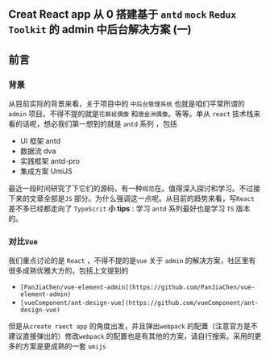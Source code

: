 ## Creat React app 从 0 搭建基于 `antd` `mock` `Redux Toolkit` 的 admin 中后台解决方案 (一)

>

## 前言

### 背景

从目前实际的背景来看，关于项目中的 `中后台管理系统` 也就是咱们平常所谓的 `admin` 项目。不得不提的就是`花裤衩偶像` 和`唐金洲偶像`。等等。单从 `react` 技术栈来看的话呢，想必我们第一想到的就是 `antd` 系列 ，包括

- UI 框架 antd
- 数据流 dva
- 实践框架 antd-pro
- 集成方案 UmiJS

最近一段时间研究了下它们的源码，有一种`规范`在。值得深入探讨和学习。不过接下来的文章全部是`JS` 部分。为什么强调这一点呢。从目前的趋势来看，写`React` 差不多已经都走向了 `TypeScrit` **小 tips** : 学习 `antd` 系列最好也是学习 `TS` 版本的。

### 对比`Vue`

我们重点讨论的是 `React` ，不得不提的是`vue` 关于 `admin` 的解决方案，社区里有很多成熟优雅大方的，包括上文提到的

- `[PanJiaChen/vue-element-admin](https://github.com/PanJiaChen/vue-element-admin)`
- `[vueComponent/ant-design-vue](https://github.com/vueComponent/ant-design-vue)`

但是从`create raect app` 的角度出发，并且弹出`webpack` 的配置（注意官方是不建议直接弹出的）修改`webpack` 的配置也是有其他的方案，请自行搜索。采用的更多的方案是更成熟的一套 `umijs` 
